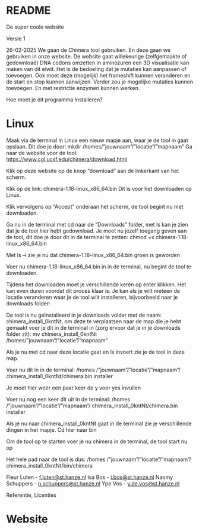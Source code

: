 # README


De super coole website

Versie 1

26-02-2025
We gaan de Chimera tool gebruiken. En deze gaan we gebruiken in onze website. 
De website gaat willekeurige (zelfgemaakte of gedownload) DNA codons omzetten in
aminozuren een 3D visualisatie kan maken van dit eiwit.
Het is de bedoeling dat je mutaties kan aanpassen of toevoegen.
Ook moet deze (mogelijk) het frameshift kunnen veranderen en de start en stop kunnen aanwijzen.
Verder zou je mogelijke mutaties kunnen toevoegen. En met restrictie enzymen kunnen werken.

Hoe moet je dit programma installeren?


# Linux
Maak via de terminal in Linux een nieuw mapje aan, waar je de tool in gaat opslaan. Dit doe je door: mkdir /homes/”jouwnaam”/”locatie”/”mapnaam”
Ga naar de website voor de tool: https://www.cgl.ucsf.edu/chimera/download.html

Klik op deze website op de knop “download” aan de linkerkant van het scherm.

Klik op de link: chimera-1.18-linux_x86_64.bin Dit is voor het downloaden op Linux.

Klik vervolgens op “Accept” onderaan het scherm, de tool begint nu met downloaden.

Ga nu in de terminal met cd naar de “Downloads” folder, met ls kan je zien dat je de tool hier hebt gedownload.
Je moet nu jezelf toegang geven aan de tool, dit doe je door dit in de terminal te zetten:
chmod +x chimera-1.18-linux_x86_64.bin

Met ls –l zie je nu dat chimera-1.18-linux_x86_64.bin groen is geworden

Voer nu chimera-1.18-linux_x86_64.bin in in de terminal, nu begint de tool te downloaden.

Tijdens het downloaden moet je verschillende keren op enter klikken. Het kan even
duren voordat dit proces klaar is. Je kan als je wilt meteen de locatie veranderen waar je
de tool wilt installeren, bijvoorbeeld naar je downloads folder:

De tool is nu geïnstalleerd in je downloads volder met de naam: chimera_install_0kntNt,
om deze te verplaatsen naar de map die je hebt gemaakt voer je dit in de terminal in (zorg ervoor dat je in
je downloads folder zit): mv chimera_install_0kntNt /homes/”jouwnaam”/”locatie”/”mapnaam”

Als je nu met cd naar deze locatie gaat en ls invoert zie je de tool in deze map.

Voer nu dit in in de terminal: /homes /”jouwnaam”/”locatie”/”mapnaam”/ chimera_install_0kntNt/chimera.bin installer

Je moet hier weer een paar keer de y voor yes invullen

Voer nu nog een keer dit uit in de terminal: /homes /”jouwnaam”/”locatie”/”mapnaam”/ chimera_install_0kntNt/chimera.bin installer

Als je nu naar chimera_install_0kntNt gaat in de terminal zie je verschillende dingen in het mapje. Cd hier naar bin

Om de tool op te starten voer je nu chimera in de terminal, de tool start nu op

Het hele pad naar de tool is dus:
/homes /”jouwnaam”/”locatie”/”mapnaam”/ chimera_install_0kntNt/bin/chimera


Fleur Luten - f.luten@st.hanze.nl
Isa Bos - i.bos@st.hanze.nl
Naomy Schuppers - n.schuppers@st.hanze.nl
Ype Vos - y.de.vos@st.hanze.nl


Referentie, Licenties


# Website

